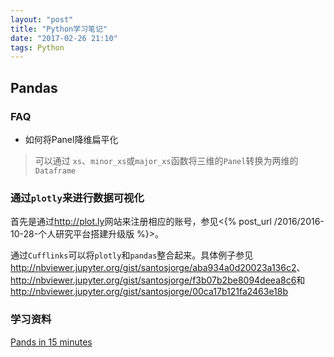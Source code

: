 ```yaml
---
layout: "post"
title: "Python学习笔记"
date: "2017-02-26 21:10"
tags: Python
---
```


## Pandas

### FAQ

- 如何将Panel降维扁平化

> 可以通过 `xs`、`minor_xs`或`major_xs`函数将三维的`Panel`转换为两维的`Dataframe`

### 通过`plotly`来进行数据可视化

首先是通过<http://plot.ly>网站来注册相应的账号，参见<{% post_url /2016/2016-10-28-个人研究平台搭建升级版 %}>。

通过`Cufflinks`可以将`plotly`和`pandas`整合起来。具体例子参见<http://nbviewer.jupyter.org/gist/santosjorge/aba934a0d20023a136c2>、<http://nbviewer.jupyter.org/gist/santosjorge/f3b07b2be8094deea8c6>和<http://nbviewer.jupyter.org/gist/santosjorge/00ca17b121fa2463e18b>

### 学习资料

[Pands in 15 minutes](http://www.cnblogs.com/chaosimple/p/4153083.html)
